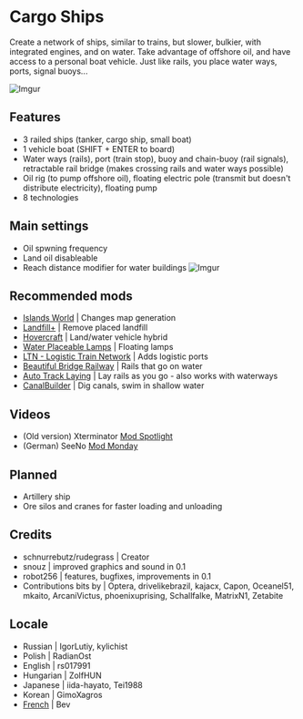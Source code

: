 # Cargo Ships
Create a network of ships, similar to trains, but slower, bulkier, with integrated engines, and on water. Take advantage of offshore oil, and have access to a personal boat vehicle. Just like rails, you place water ways, ports, signal buoys...

![Imgur](https://i.imgur.com/GQdsnjn.png)
## Features
 - 3 railed ships (tanker, cargo ship, small boat)
 - 1 vehicle boat (SHIFT + ENTER to board)
 - Water ways (rails), port (train stop), buoy and chain-buoy (rail signals), retractable rail bridge (makes crossing rails and water ways possible)
 - Oil rig (to pump offshore oil), floating electric pole (transmit but doesn't distribute electricity), floating pump
 - 8 technologies

## Main settings
 - Oil spwning frequency
 - Land oil disableable
 - Reach distance modifier for water buildings
![Imgur](https://i.imgur.com/5tuUOo4.png)
## Recommended mods
 - [Islands World](https://mods.factorio.com/mod/islands_world) | Changes map generation
 - [Landfill+](https://mods.factorio.com/mod/Landfill_plus) | Remove placed landfill
 - [Hovercraft](https://mods.factorio.com/mod/Hovercrafts) | Land/water vehicle hybrid
 - [Water Placeable Lamps](https://mods.factorio.com/mod/rz-water-placeable-lamps) | Floating lamps
 - [LTN - Logistic Train Network](https://mods.factorio.com/mod/LogisticTrainNetwork) | Adds logistic ports
 - [Beautiful Bridge Railway](https://mods.factorio.com/mod/beautiful_bridge_railway_Cargoships) | Rails that go on water
 - [Auto Track Laying](https://mods.factorio.com/mod/auto-track-laying) | Lay rails as you go - also works with waterways
 - [CanalBuilder](https://mods.factorio.com/mod/CanalBuilderWLK) | Dig canals, swim in shallow water

## Videos
 - (Old version) Xterminator [Mod Spotlight](https://youtu.be/Ft1bdb0xZWs)
 - (German) SeeNo [Mod Monday](https://www.youtube.com/watch?v=TQNiaGKlo1Q)

## Planned
 - Artillery ship
 - Ore silos and cranes for faster loading and unloading

## Credits
 - schnurrebutz/rudegrass | Creator
 - snouz | improved graphics and sound in 0.1
 - robot256 | features, bugfixes, improvements in 0.1
 - Contributions bits by | Optera, drivelikebrazil, kajacx, Capon, Oceanel51, mkaito, ArcaniVictus, phoenixuprising, Schallfalke, MatrixN1, Zetabite

## Locale
 - Russian | IgorLutiy, kylichist
 - Polish | RadianOst
 - English | rs017991
 - Hungarian | ZolfHUN
 - Japanese | iida-hayato, Tei1988
 - Korean | GimoXagros
 - [French](https://mods.factorio.com/mod/PatchFR) | Bev
